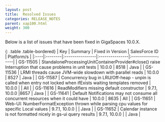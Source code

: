 ```yaml
---
layout: post
title:  Resolved Issues
categories: RELEASE_NOTES
parent: xap100.html
weight: 300
---
```



Below is a list of issues that have been fixed in GigaSpaces 10.0.X.



{: .table .table-bordered}
| Key | Summary | Fixed in Version | SalesForce ID | Platform/s |
|:----|:--------|:----------------|:---------------|:------------------|
| GS-11505 | StandaloneProcessingUnitContainerProvider#close() raise Interruption that cause problems in unit tests | 10.0.0 | 8518 | Java |
| GS-11536 | LRMI threads cause JVM-wide slowdown with parallel reads | 10.0.0 | 8527 | Java |
| GS-11587 | Concurrency bug in LRU/Off-heap - unpin is called when entry not locked when ifExists waiting templates removed | 10.0.0 | | All |
| GS-11616 | ReadModifiers missing default constructor | 9.7.1, 10.0.0 |8657 | Java |
| GS-11641 | Default Notifications may not consume all concurrent resources when it could have | 10.0.0 | 8635 | All |
| GS-11651 | Web-UI: NumberFormatException thrown while parsing cpu values for specific Local values | 9.7.1, 10.0.0 | | Java |
| GS-11652 | Calendar instance is not formatted nicely in gs-ui query results | 9.7.1, 10.0.0 | | Java |
